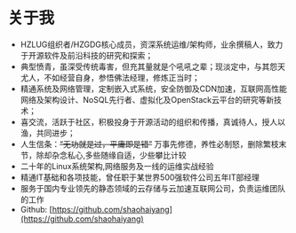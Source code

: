 # 关于我

* HZLUG组织者/HZGDG核心成员，资深系统运维/架构师，业余撰稿人，致力于开源软件及前沿科技的研究和探索；
* 典型愤青，虽深受传统毒害，但充其量就是个吼吼之辈；现淡定中，与其怨天尤人，不如经营自身，参悟佛法经理，修炼正当时；
* 精通系统及网络管理，定制嵌入式系统，安全防御及CDN加速，互联网高性能网络及架构设计、NoSQL先行者、虚拟化及OpenStack云平台的研究等新技术；
* 喜交流，活跃于社区，积极投身于开源活动的组织和传播，真诚待人，授人以渔，共同进步；
* 人生信条：~~“无功就是过，平庸即是错”~~ 万事先修德，养性必制怒，删除繁枝末节，除却杂念私心,多些随缘自适，少些攀比计较
* 二十年的Linux系统架构,网络服务及一线的运维实战经验
* 精通IT基础和各项技能，曾任职于某世界500强软件公司五年IT部经理
* 服务于国内专业领先的静态领域的云存储与云加速互联网公司，负责运维团队的工作
* Github: [https://github.com/shaohaiyang](https://github.com/shaohaiyang)

